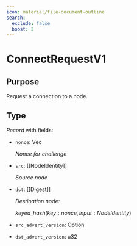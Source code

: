```yaml
---
icon: material/file-document-outline
search:
  exclude: false
  boost: 2
---
```

 
# ConnectRequestV1

## Purpose

<!-- --8<-- [start:purpose] -->
Request a connection to a node.
<!-- --8<-- [end:purpose] -->

## Type

<!-- --8<-- [start:type] -->
<div class="type" markdown>

*Record* with fields:

- `nonce`: Vec<u8>

  *Nonce for challenge*

- `src`: [[NodeIdentity]]

  *Source node*

- `dst`: [[Digest]]

  *Destination node:*

  $keyed\_hash(key: nonce, input: NodeIdentity)$

- `src_advert_version`: Option<u32>

- `dst_advert_version`: u32


</div>
<!-- --8<-- [end:type] -->
